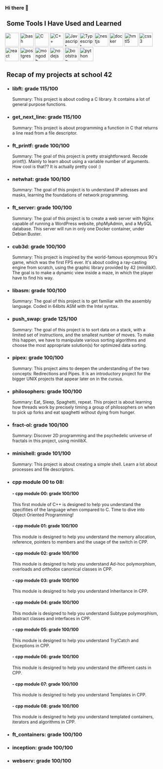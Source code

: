 ### Hi there 👋

<h2>&nbsp;Some Tools I Have Used and Learned</h2>
<p align="left">
<img src="https://cdn.jsdelivr.net/gh/devicons/devicon/icons/vscode/vscode-original-wordmark.svg" width="45" height="45"/>
<img src="https://cdn.jsdelivr.net/gh/devicons/devicon/icons/bash/bash-original.svg" alt="bash" width="45" height="45"/>
<img src="https://cdn.jsdelivr.net/gh/devicons/devicon/icons/c/c-original.svg" alt="C" width="45" height="45"/>
<img src="https://cdn.jsdelivr.net/gh/devicons/devicon/icons/cplusplus/cplusplus-original.svg" alt="C++" width="45" height="45"/>
<img src="https://cdn.jsdelivr.net/gh/devicons/devicon/icons/javascript/javascript-original.svg" alt="Javascript" width="45" height="45"/>
<img src="https://cdn.jsdelivr.net/gh/devicons/devicon/icons/typescript/typescript-original.svg" alt="Typescript" width="45" height="45"/>
<img src="https://cdn.jsdelivr.net/gh/devicons/devicon/icons/nestjs/nestjs-plain-wordmark.svg" alt="nestjs" width="45" height="45"/>
<img src="https://cdn.jsdelivr.net/gh/devicons/devicon/icons/docker/docker-original-wordmark.svg" alt="docker" width="45" height="45"/>
<img src="https://cdn.jsdelivr.net/gh/devicons/devicon/icons/html5/html5-plain-wordmark.svg" alt="hmtl5" width="45" height="45"/>
<img src="https://cdn.jsdelivr.net/gh/devicons/devicon/icons/css3/css3-plain-wordmark.svg" alt="css3" width="45" height="45"/>
<img src="https://cdn.jsdelivr.net/gh/devicons/devicon/icons/react/react-original-wordmark.svg" alt="react" width="45" height="45"/>
<img src="https://cdn.jsdelivr.net/gh/devicons/devicon/icons/postgresql/postgresql-original-wordmark.svg" alt="postgres" width="45" height="45"/>
<img src="https://cdn.jsdelivr.net/gh/devicons/devicon/icons/mongodb/mongodb-original-wordmark.svg" alt="mongodb" width="45" height="45"/>
<img src="https://cdn.jsdelivr.net/gh/devicons/devicon/icons/nodejs/nodejs-plain-wordmark.svg" alt="nodejs" width="45" height="45"/>
<img src="https://cdn.jsdelivr.net/gh/devicons/devicon/icons/bootstrap/bootstrap-original-wordmark.svg" alt="bootstrap" width="45" height="45"/>
<img src="https://cdn.jsdelivr.net/gh/devicons/devicon/icons/python/python-original-wordmark.svg" alt="python" width="45" height="45"/>
</p>
<h2>&nbsp;Recap of my projects at school 42</h2>
<ul>
	<li>
		<h3>libft: grade 115/100</h3>
		<p>Summary:
			This project is about coding a C library.
			It contains a lot of general purpose functions.</p>
	</li>
	<li>
		<h3>get_next_line: grade 115/100</h3>
		<p>Summary:
			This project is about programming a function in C that returns a line
			read from a file descriptor.</p>
	</li>
	<li>
		<h3>ft_printf: grade 100/100</h3>
		<p>Summary:
			The goal of this project is pretty straightforward. Recode printf().
			Mainly to learn about using a variable number of arguments. How cool is that??
			It is actually pretty cool :)</p>
	</li>
	<li>
		<h3>netwhat: grade 100/100</h3>
		<p>Summary:
			The goal of this project is to understand IP adresses and masks, learning
			the foundations of network programming.
		</p>
	</li>
	<li>
		<h3>ft_server: grade 100/100</h3>
		<p>Summary:
			The goal of this project is to create a web server with Nginx capable of running a WordPress website, 
			phpMyAdmin, and a MySQL database. This server will run in only one Docker container, under Debian Buster.
		</p>
	</li>
	<li>
		<h3>cub3d: grade 100/100</h3>
		<p>Summary:
			This project is inspired by the world-famous eponymous 90's game, which was the first FPS ever. 
			It's about coding a ray-casting engine from scratch, using the graphic library provided by 42 (minilibX).
			The goal is to make a dynamic view inside a maze, in which the player have to find his way. 
		</p>
	</li>
	<li>
		<h3>libasm: grade 100/100</h3>
		<p>Summary:
			The goal of this project is to get familiar with the assembly language.
			Coded in 64bits ASM with the Intel syntax.
		</p>
	</li>
	<li>
		<h3>push_swap: grade 125/100</h3>
		<p>Summary:
			The goal of this project is to sort data on a stack, with a limited set of instructions, 
			and the smallest number of moves. To make this happen, we have to manipulate various 
			sorting algorithms and choose the most appropriate solution(s) for optimized data sorting.</p>
	</li>
	<li>
		<h3>pipex: grade 100/100</h3>
		<p>Summary:
			This project aims to deepen the understanding of the two concepts: 
			Redirections and Pipes. It is an introductory project for the bigger 
			UNIX projects that appear later on in the cursus. 
		</p>
	</li>
	<li>
		<h3>philosophers: grade 100/100</h3>
		<p>Summary:
			Eat, Sleep, Spaghetti, repeat. This project is about learning how threads work by precisely 
			timing a group of philosophers on when to pick up forks and eat spaghetti without dying from hunger.
		</p>
	</li>
	<li>
		<h3>fract-ol: grade 100/100</h3>
		<p>Summary:
			Discover 2D programming and the psychedelic universe of fractals in this project, using minilibX. 
		</p>
	</li>
	<li>
		<h3>minishell: grade 101/100</h3>
		<p>Summary:
			This project is about creating a simple shell.
			Learn a lot about processes and file descriptors.</p>
	</li>
	<li>
		<h3>cpp module 00 to 08:</h3>
		<h4> - cpp module 00: grade 100/100</h4>
		<p>This first module of C++ is designed to help you understand the specifities of the language when compared to C. Time to dive into Object Oriented Programming! </p>
		<h4> - cpp module 01: grade 100/100</h4>
		<p>This module is designed to help you understand the memory allocation, reference, pointers to members and the usage of the switch in CPP. </p>
		<h4> - cpp module 02: grade 100/100</h4>
		<p>This module is designed to help you understand Ad-hoc polymorphism, overloads and orthodox canonical classes in CPP. </p>
		<h4> - cpp module 03: grade 100/100</h4>
		<p>This module is designed to help you understand Inheritance in CPP. </p>
		<h4> - cpp module 04: grade 100/100</h4>
		<p>This module is designed to help you understand Subtype polymorphism, abstract classes and interfaces in CPP. </p>
		<h4> - cpp module 05: grade 100/100</h4>
		<p>This module is designed to help you understand Try/Catch and Exceptions in CPP. </p>
		<h4> - cpp module 06: grade 100/100</h4>
		<p>This module is designed to help you understand the different casts in CPP. </p>
		<h4> - cpp module 07: grade 100/100</h4>
		<p>This module is designed to help you understand Templates in CPP. </p>
		<h4> - cpp module 08: grade 100/100</h4>
		<p>This module is designed to help you understand templated containers, iterators and algorithms in CPP. </p>
	</li>
	<li>
		<h3>ft_containers: grade 100/100</h3>
		<p></p>
	</li>
	<li>
		<h3>inception: grade 100/100</h3>
		<p></p>
	</li>
	<li>
		<h3>webserv: grade 100/100</h3>
		<p></p>
	</li>
</ul>

<!--
**ablondel19/ablondel19** is a ✨ _special_ ✨ repository because its `README.md` (this file) appears on your GitHub profile.

Here are some ideas to get you started:

- 🔭 I’m currently working on ...
- 🌱 I’m currently learning ...
- 👯 I’m looking to collaborate on ...
- 🤔 I’m looking for help with ...
- 💬 Ask me about ...
- 📫 How to reach me: ...
- 😄 Pronouns: ...
- ⚡ Fun fact: ...
-->
